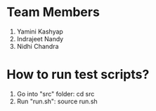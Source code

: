 # Team Members
1. Yamini Kashyap
2. Indrajeet Nandy
3. Nidhi Chandra

# How to run test scripts?
1. Go into "src" folder: cd src
2. Run "run.sh": source run.sh
